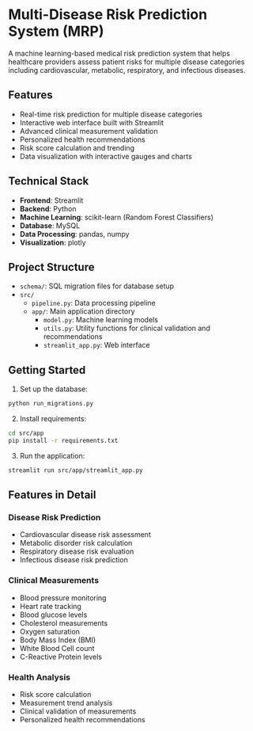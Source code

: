 # Multi-Disease Risk Prediction System (MRP)

A machine learning-based medical risk prediction system that helps healthcare providers assess patient risks for multiple disease categories including cardiovascular, metabolic, respiratory, and infectious diseases.

## Features

- Real-time risk prediction for multiple disease categories
- Interactive web interface built with Streamlit
- Advanced clinical measurement validation
- Personalized health recommendations
- Risk score calculation and trending
- Data visualization with interactive gauges and charts

## Technical Stack

- **Frontend**: Streamlit
- **Backend**: Python
- **Machine Learning**: scikit-learn (Random Forest Classifiers)
- **Database**: MySQL
- **Data Processing**: pandas, numpy
- **Visualization**: plotly

## Project Structure

- `schema/`: SQL migration files for database setup
- `src/`
  - `pipeline.py`: Data processing pipeline
  - `app/`: Main application directory
    - `model.py`: Machine learning models
    - `utils.py`: Utility functions for clinical validation and recommendations
    - `streamlit_app.py`: Web interface

## Getting Started

1. Set up the database:
```bash
python run_migrations.py
```

2. Install requirements:
```bash
cd src/app
pip install -r requirements.txt
```

3. Run the application:
```bash
streamlit run src/app/streamlit_app.py
```

## Features in Detail

### Disease Risk Prediction
- Cardiovascular disease risk assessment
- Metabolic disorder risk calculation
- Respiratory disease risk evaluation
- Infectious disease risk prediction

### Clinical Measurements
- Blood pressure monitoring
- Heart rate tracking
- Blood glucose levels
- Cholesterol measurements
- Oxygen saturation
- Body Mass Index (BMI)
- White Blood Cell count
- C-Reactive Protein levels

### Health Analysis
- Risk score calculation
- Measurement trend analysis
- Clinical validation of measurements
- Personalized health recommendations
